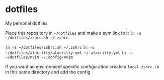 # dotfiles

My personal dotfiles

Place this repository in `~/dotfiles` and make a sym link to it `ln -s ~/dotfiles/zshrc.sh ~/.zshrc`

`ln -s ~/dotfiles/zshrc.sh ~/.zshrc`
`ln -s ~/dotfiles/alacritty/alacritty.yml ~/.alacritty.yml`
`ln -s ~/dotfiles/nvim ~/.config/nvim`

If you want an environment specific configuration create a `local-zshrc.sh` in this same directory and add the config
